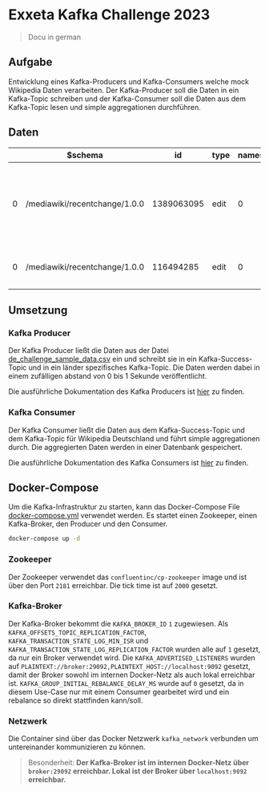 # Exxeta Kafka Challenge 2023

> Docu in german

## Aufgabe

Entwicklung eines Kafka-Producers und Kafka-Consumers welche mock Wikipedia Daten verarbeiten. Der Kafka-Producer soll die Daten in ein Kafka-Topic schreiben und der Kafka-Consumer soll die Daten aus dem Kafka-Topic lesen und simple aggregationen durchführen.

## Daten

|     | $schema                       | id         | type | namespace | title                  | comment                                                                                                                                                      | timestamp  | user        | bot   | minor | patrolled | server_url               | server_name      | server_script_path | wiki         | parsedcomment                                                                                                                                                                                                                                                         | meta_domain      | meta_uri                                             | meta_request_id          | meta_stream            | meta_topic                   | meta_dt              | meta_partition | meta_offset | meta_id                              | length_old | length_new | revision_old | revision_new |
| --- | ----------------------------- | ---------- | ---- | --------- | ---------------------- | ------------------------------------------------------------------------------------------------------------------------------------------------------------ | ---------- | ----------- | ----- | ----- | --------- | ------------------------ | ---------------- | ------------------ | ------------ | --------------------------------------------------------------------------------------------------------------------------------------------------------------------------------------------------------------------------------------------------------------------- | ---------------- | ---------------------------------------------------- | ------------------------ | ---------------------- | ---------------------------- | -------------------- | -------------- | ----------- | ------------------------------------ | ---------- | ---------- | ------------ | ------------ |
| 0   | /mediawiki/recentchange/1.0.0 | 1389063095 | edit | 0         | Q104971167             | /_ wbeditentity-update-languages-short:0&#124;&#124;nl _/ nl-description, [[User:Edoderoobot/Set-nl-description&#124;python code]] - chemische samenstelling | 1611249080 | Edoderoobot | True  | False | True      | https://www.wikidata.org | www.wikidata.org | /w                 | wikidatawiki | ‎<span dir="auto"><span class="autocomment">Changed label, description and/or aliases in nl: </span></span> nl-description, <a href="/wiki/User:Edoderoobot/Set-nl-description" title="User:Edoderoobot/Set-nl-description">python code</a> - chemische samenstelling | www.wikidata.org | https://www.wikidata.org/wiki/Q104971167             | YAm1uApAIIEAACcb76EAAAAA | mediawiki.recentchange | eqiad.mediawiki.recentchange | 2021-01-21T17:11:20Z | 0              | 2887301727  | a62392d6-25d3-405c-9d6c-54956eb60a52 | 3781       | 3860       | 1345581201   | 1345601868   |
| 0   | /mediawiki/recentchange/1.0.0 | 116494285  | edit | 0         | Acanthastrea erythraea | [[Wikipedia:Geen samenvatting&#124;Verwijst door]] naar [[Lobophyllia erythraea]]                                                                            | 1611249078 | Kvdrgeus    | False | False | False     | https://nl.wikipedia.org | nl.wikipedia.org | /w                 | nlwiki       | <a href="/wiki/Wikipedia:Geen_samenvatting" title="Wikipedia:Geen samenvatting">Verwijst door</a> naar <a href="/wiki/Lobophyllia_erythraea" title="Lobophyllia erythraea">Lobophyllia erythraea</a>                                                                  | nl.wikipedia.org | https://nl.wikipedia.org/wiki/Acanthastrea_erythraea | YAm1tgpAIHwABCtglGIAAADR | mediawiki.recentchange | eqiad.mediawiki.recentchange | 2021-01-21T17:11:18Z | 0              | 2887301728  | f6acf301-d987-4d7b-85fe-d2c3cb486ffb | 866        | 65         | 48016794     | 58091518     |

## Umsetzung

### Kafka Producer

Der Kafka Producer ließt die Daten aus der Datei [de_challenge_sample_data.csv](kafka_producer\data\raw\de_challenge_sample_data.csv) ein und schreibt sie in ein Kafka-Success-Topic und in ein länder spezifisches Kafka-Topic. Die Daten werden dabei in einem zufälligen abstand von 0 bis 1 Sekunde veröffentlicht.

Die ausführliche Dokumentation des Kafka Producers ist [hier](kafka_producer/README.md) zu finden.

### Kafka Consumer

Der Kafka Consumer ließt die Daten aus dem Kafka-Success-Topic und dem Kafka-Topic für Wikipedia Deutschland und führt simple aggregationen durch. Die aggregierten Daten werden in einer Datenbank gespeichert.

Die ausführliche Dokumentation des Kafka Consumers ist [hier](kafka_consumer/README.md) zu finden.

## Docker-Compose

Um die Kafka-Infrastruktur zu starten, kann das Docker-Compose File [docker-compose.yml](docker-compose.yml) verwendet werden. Es startet einen Zookeeper, einen Kafka-Broker, den Producer und den Consumer.

```bash
docker-compose up -d
```

### Zookeeper

Der Zookeeper verwendet das `confluentinc/cp-zookeeper` image und ist über den Port `2181` erreichbar. Die tick time ist auf `2000` gesetzt.

### Kafka-Broker

Der Kafka-Broker bekommt die `KAFKA_BROKER_ID` `1` zugewiesen. Als `KAFKA_OFFSETS_TOPIC_REPLICATION_FACTOR`, `KAFKA_TRANSACTION_STATE_LOG_MIN_ISR` und `KAFKA_TRANSACTION_STATE_LOG_REPLICATION_FACTOR` wurden alle auf `1` gesetzt, da nur ein Broker verwendet wird. Die `KAFKA_ADVERTISED_LISTENERS` wurden auf `PLAINTEXT://broker:29092,PLAINTEXT_HOST://localhost:9092` gesetzt, damit der Broker sowohl im internen Docker-Netz als auch lokal erreichbar ist. `KAFKA_GROUP_INITIAL_REBALANCE_DELAY_MS` wurde auf `0` gesetzt, da in diesem Use-Case nur mit einem Consumer gearbeitet wird und ein rebalance so direkt stattfinden kann/soll.

### Netzwerk

Die Container sind über das Docker Netzwerk `kafka_network` verbunden um untereinander kommunizieren zu können.

> Besonderheit: **Der Kafka-Broker ist im internen Docker-Netz über `broker:29092` erreichbar. Lokal ist der Broker über `localhost:9092` erreichbar.**
